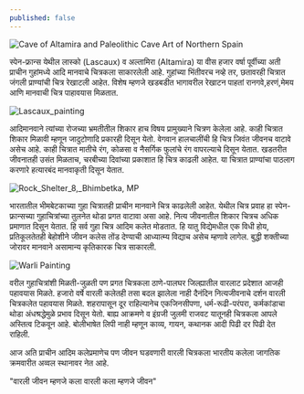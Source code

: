 ```yaml
---
published: false
---
```


![Cave of Altamira and Paleolithic Cave Art of Northern Spain]({{site.baseurl}}/https://github.com/sharadbhoir/sharadbhoir.github.io/blob/master/images/Cave%20of%20Altamira%20and%20Paleolithic%20Cave%20Art%20of%20Northern%20Spain.jpg?raw=true)

स्पेन-फ्रान्स येथील लास्को (Lascaux) व अल्तामिरा (Altamira) या वीस हजार वर्षा पूर्वीच्या अती प्राचीन गुहांमध्ये आदि मानवाचे चित्रकला साकारलेली आहे. गुहांच्या भिंतीवरच नव्हे तर, छतावरही चित्रात जंगली प्राण्यांची चित्र रेखाटली आहेत. विशेष म्हणजे खडबडीत भागावरील रेखाटन पाहतां रानगवे,हरणं,मेमय आणि मानवाची चित्र पाहावयास मिळतात. 

![Lascaux_painting]({{site.baseurl}}/https://github.com/sharadbhoir/sharadbhoir.github.io/blob/master/images/Lascaux_painting.jpg?raw=true)

आदिमानवाने त्यांच्या रोजच्या भ्रमतीतील शिकार हाच विषय प्रामुख्याने चित्रण केलेला आहे. काही चित्रात शिकार मिळावी म्हणून जादुटोणादि प्रकारही दिसून येतो. वेगवान हालचालींची हि चित्र जिवंत जीवनच वाटावे असेच आहे. काही चित्रात मातीचे रंग, कोळसा व नैसर्गिक फुलांचे रंग वापरल्याचे दिसून येतात. खडतरीत जीवनातही उसंत मिळताच, चरबीच्या दिवांच्या प्रकाशात हि चित्र काढली आहेत. या चित्रात प्राण्यांचा पाठलाग करणारे हत्यारबंद मानवाकृती दिसून येतात. 

![Rock_Shelter_8,_Bhimbetka, MP]({{site.baseurl}}/https://github.com/sharadbhoir/sharadbhoir.github.io/blob/master/images/Rock_Shelter_8,_Bhimbetka,%20MP.jpg?raw=true)

भारतातील भीमबेटकाच्या गुहा चित्रातही प्राचीन मानवाने चित्र काढलेली आहेत. येथील चित्र प्रवाह हा स्पेन-फ्रान्सच्या गुहाचित्रांच्या तुलनेत थोडा प्रगत वाटावा असा आहे. नित्य जीवनातील शिकार चित्रच   अधिक प्रमाणात दिसून येतात. हि सर्व गुहा चित्र आदिम कलेत मोडतात. हि यातु विद्येमधील एक विधी होय, प्रतिकूलतेतही बेहोशीने जीवन कलेस तोंड देण्याची आध्यात्म्य विद्याच असेच म्हणावे लागेल. बुद्धी शक्तीच्या जोरावर मानवाने असामान्य कृतिकारक चित्र साकारली. 

![Warli Painting]({{site.baseurl}}/https://github.com/sharadbhoir/sharadbhoir.github.io/blob/master/images/Jiva%20mashe%20painting.jpg?raw=true)

वरील गुहाचित्रांशी मिळती-जुळती पण प्रगत चित्रकला ठाणे-पालघर जिल्ह्यातील वारलाट प्रदेशात आजही पहावयास मिळते. हजारो वर्षे वारली कलेतही तसा बदल झालेला नाही दैनंदिन नित्यजीवनाचे दर्शन वारली चित्रकलेत पहावयास मिळते. शहरापासून दूर राहिल्यानेच एकजिनसीपणा, धर्म-रूढी-परंपरा, कर्मकांडाचा थोडा अंधश्रद्धेमुळे प्रभाव दिसून येतो. बाह्य आक्रमणे व इंग्रजी जुलमी राजवट यातूनही चित्रकला आपले अस्तित्व टिकवून आहे. बोलीभाषेत लिपी नाही म्हणून काव्य, गायन, कथानक आदी पिढी दर पिढी देत राहिली. 

आज अति प्राचीन आदिम कलेप्रमाणेच पण जीवन घडवणारी वारली चित्रकला भारतीय कलेला जागतिक क्रमवारीत अव्वल स्थानावर नेत आहे. 

"वारली जीवन म्हणजे कला 
वारली कला म्हणजे जीवन"


